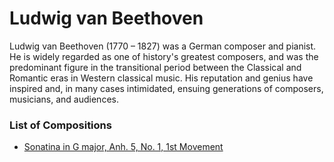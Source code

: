 # Ludwig van Beethoven

Ludwig van Beethoven (1770 – 1827) was a German composer and pianist. He is widely regarded as one of history's greatest composers, and was the predominant figure in the transitional period between the Classical and Romantic eras in Western classical music. His reputation and genius have inspired and, in many cases intimidated, ensuing generations of composers, musicians, and audiences.

### List of Compositions

* [Sonatina in G major, Anh. 5, No. 1, 1st Movement](./Sonatina_in_G_major_Anh_5_No_1/README.md)


